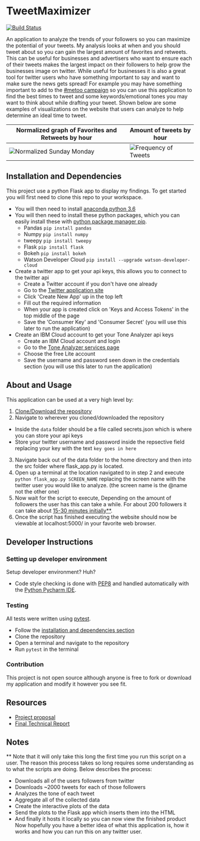 # TweetMaximizer

[![Build Status](https://travis-ci.org/patrickbeekman/SeniorCapstone.svg?branch=master)](https://travis-ci.org/patrickbeekman/SeniorCapstone)

An application to analyze the trends of your followers so you can maximize the potential of your tweets. My analysis looks at when and you should tweet about so you can gain the largest amount of favorites and retweets. This can be useful for businesses and advertisers who want to ensure each of their tweets makes the largest impact on their followers to help grow the businesses image on twitter. While useful for businesses it is also a great tool for twitter users who have something important to say and want to make sure the news gets spread! For example you may have something important to add to the [#metoo campaign](https://en.wikipedia.org/wiki/Me_Too_movement) so you can use this application to find the best times to tweet and some keywords/emotional tones you may want to think about while drafting your tweet. Shown below are some examples of visualizations on the website that users can analyze to help determine an ideal time to tweet.

| Normalized graph of Favorites and Retweets by hour | Amount of tweets by hour |
| -------- | ---------- |
| ![Normalized Sunday Monday](images/SundayMondayNormalized.png) | ![Frequency of Tweets](images/FreqTweets.png) |

<a name="installation-and-dependencies"/>

## Installation and Dependencies

This project use a python Flask app to display my findings. To get started you will first need to clone this repo to your workspace.
* You will then need to install [anaconda python 3.6](https://conda.io/docs/user-guide/install/index.html)
* You will then need to install these python packages, which you can easily install these with [python package manager pip](https://pip.pypa.io/en/stable/installing/).
  * Pandas ```pip install pandas```
  * Numpy ```pip install numpy```
  * tweepy ```pip install tweepy```
  * Flask ```pip install flask```
  * Bokeh ```pip install bokeh```
  * Watson Developer Cloud ```pip install --upgrade watson-developer-cloud```
* Create a twitter app to get your api keys, this allows you to connect to the twitter api
  * Create a Twitter account if you don't have one already
  * Go to the [Twitter application site](https://apps.twitter.com/)
  * Click 'Create New App' up in the top left
  * Fill out the required information
  * When your app is created click on 'Keys and Access Tokens' in the top middle of the page
  * Save the 'Consumer Key' and 'Consumer Secret' (you will use this later to run the application)
* Create an IBM Cloud account to get your Tone Analyzer api keys
  * Create an IBM Cloud account and login
  * Go to the [Tone Analyzer services page](https://console.bluemix.net/catalog/services/tone-analyzer)
  * Choose the free Lite account
  * Save the username and password seen down in the credentials section (you will use this later to run the application)

## About and Usage

This application can be used at a very high level by:
1. [Clone/Download the repository](https://services.github.com/on-demand/github-cli/clone-repo-cli)
2. Navigate to wherever you cloned/downloaded the repository
  * Inside the `data` folder should be a file called secrets.json which is where you can store your api keys
  * Store your twitter username and password inside the repsective field replacing your key with the text `key goes in here`
3. Navigate back out of the data folder to the home directory and then into the src folder where flask_app.py is located.
4. Open up a terminal at the location navigated to in step 2 and execute ```python flask_app.py SCREEN_NAME``` replacing the screen name with the twitter user you would like to analyze. (the screen name is the @name not the other one)
5. Now wait for the script to execute, Depending on the amount of followers the user has this can take a while. For about 200 followers it can take about [15-30 minutes initially**](#Note1).
6. Once the script has finished executing the website should now be viewable at localhost:5000/ in your favorite web browser.

## Developer Instructions

### Setting up developer environment
Setup developer environment? Huh?
* Code style checking is done with [PEP8](https://www.python.org/dev/peps/pep-0008/) and handled automatically with the [Python Pycharm IDE](https://www.jetbrains.com/pycharm/).

### Testing
All tests were written using [pytest](https://docs.pytest.org/en/latest/).
* Follow the [installation and dependencies section](#installation-and-dependencies)
* Clone the repository
* Open a terminal and navigate to the repository
* Run ```pytest``` in the terminal

### Contribution
This project is not open source although anyone is free to fork or download my application and modify it however you see fit.

## Resources

* [Project proposal](ProjectProposal.md)
* [Final Technical Report](FinalTechnicalReport.md)

## Notes

<a id="Note1">**</a> Note that it will only take this long the first time you run this script on a user. The reason this process takes so long requires some understanding as to what the scripts are doing. Below describes the process:
* Downloads all of the users followers from twitter
* Downloads ~2000 tweets for each of those followers
* Analyzes the tone of each tweet
* Aggregate all of the collected data
* Create the interactive plots of the data
* Send the plots to the Flask app which inserts them into the HTML
* And finally it hosts it locally so you can now view the finished product
Now hopefully you have a better idea of what this application is, how it works and how you can run this on any twitter user.
